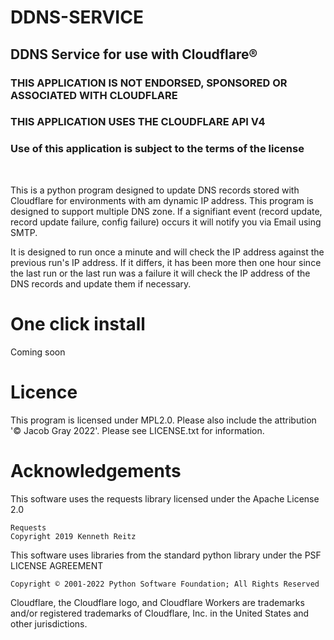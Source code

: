 # DDNS-SERVICE
## DDNS Service for use with Cloudflare®

### THIS APPLICATION IS NOT ENDORSED, SPONSORED OR ASSOCIATED WITH CLOUDFLARE
### THIS APPLICATION USES THE CLOUDFLARE API V4

### Use of this application is subject to the terms of the license

<br>

This is a python program designed to update DNS records stored with Cloudflare for environments with am dynamic IP address. This program is designed to support multiple DNS zone. If a signifiant event (record update, record update failure, config failure) occurs it will notify you via Email using SMTP. 

It is designed to run once a minute and will check the IP address against the previous run's IP address. If it differs, it has been more then one hour since the last run or the last run was a failure it will check the IP address of the DNS records and update them if necessary.

# One click install
Coming soon

# Licence
This program is licensed under MPL2.0. Please also include the attribution '© Jacob Gray 2022'. Please see LICENSE.txt for information.

# Acknowledgements
This software uses the requests library licensed under the Apache License 2.0

    Requests
    Copyright 2019 Kenneth Reitz

This software uses libraries from the standard python library under the PSF LICENSE AGREEMENT

    Copyright © 2001-2022 Python Software Foundation; All Rights Reserved

Cloudflare, the Cloudflare logo, and Cloudflare Workers are trademarks and/or registered trademarks of Cloudflare, Inc. in the United States and other jurisdictions.


 
